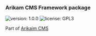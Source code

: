 ### Arikam CMS Framework package
![version: 1.0.0](https://img.shields.io/github/release/arikaim/framework.svg)
![license: GPL3](https://img.shields.io/badge/License-GPLv3-blue.svg)


Part of [Arikaim CMS](https://github.com/arikaim/arikaim)